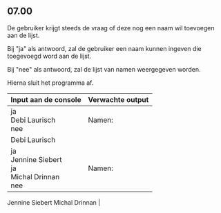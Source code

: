 ## 07.00
De gebruiker krijgt steeds de vraag of deze nog een naam wil toevoegen aan de lijst.

Bij "ja" als antwoord, zal de gebruiker een naam kunnen ingeven die toegevoegd word aan de lijst.

Bij "nee" als antwoord, zal de lijst van namen weergegeven worden.

Hierna sluit het programma af.

| Input aan de console | Verwachte output |
|----------------------|------------------|
| ja<br>Debi Laurisch<br>nee | Namen:
Debi Laurisch |
| ja<br>Jennine Siebert<br>ja<br>Michal Drinnan<br>nee | Namen:
Jennine Siebert
Michal Drinnan |